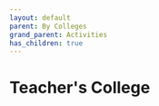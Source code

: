 ```yaml
---
layout: default
parent: By Colleges
grand_parent: Activities
has_children: true
---
```

# Teacher's College